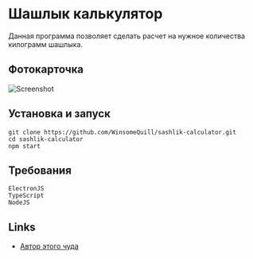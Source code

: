 # Шашлык калькулятор
Данная программа позволяет сделать расчет на нужное количества килограмм шашлыка.

Фотокарточка
----

![Screenshot](https://i.imgur.com/Bx7OqRu.png)


Установка и запуск
----
    git clone https://github.com/WinsomeQuill/sashlik-calculator.git
    cd sashlik-calculator
    npm start

Требования
----

    ElectronJS
    TypeScript
    NodeJS

Links
----

* [Автор этого чуда](https://vk.com/winsomequill/)

